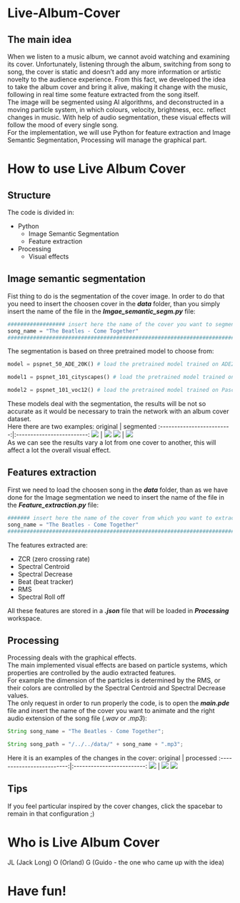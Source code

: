 # Live-Album-Cover
## The main idea 
When we listen to a music album, we cannot avoid watching and examining its cover.
Unfortunately, listening through the album, switching from song to song, the cover is static and doesn’t add any more information or artistic novelty to the audience experience. From this fact, we developed the idea to take the album cover and bring it alive, making it change with the music, following in real time some feature extracted from the song itself. </br>
The image will be segmented using AI algorithms, and deconstructed in a moving particle system, in which colours, velocity, brightness, ecc. reflect changes in music.
With help of audio segmentation, these visual effects will follow the mood of every single song.</br>
For the implementation, we will use Python for feature extraction and Image Semantic Segmentation, Processing will manage the graphical part.

# How to use Live Album Cover 
## Structure 
The code is divided in:
* Python 
  * Image Semantic Segmentation
  * Feature extraction
* Processing
  * Visual effects

## Image semantic segmentation
Fist thing to do is the segmentation of the cover image. In order to do that you need to insert the choosen cover in the ***data*** folder, than you simply insert the name of the file in the ***Imgae_semantic_segm.py*** file: </br>
~~~python
################## insert here the name of the cover you want to segment #############
song_name = "The Beatles - Come Together"
######################################################################################
~~~
The segmentation is based on three pretrained model to choose from:
~~~python
model = pspnet_50_ADE_20K() # load the pretrained model trained on ADE20k dataset

model1 = pspnet_101_cityscapes() # load the pretrained model trained on Cityscapes dataset

model2 = pspnet_101_voc12() # load the pretrained model trained on Pascal VOC 2012 dataset
~~~ 
These models deal with the segmentation, the results will be not so accurate as it would be necessary to train the network with an album cover dataset.</br>
Here there are two examples: 
original          |  segmented
:-------------------------:|:-------------------------:
![](/Readme_images/original1.jpg)  |  ![](/Readme_images/segmented1.png)
![](/Readme_images/original2.jpg)  |  ![](/Readme_images/segmented2.png)
</br>
As we can see the results vary a lot from one cover to another, this will affect a lot the overall visual effect.

## Features extraction
First we need to load the choosen song in the ***data*** folder, than as we have done for the Image segmentation we need to insert the name of the file in the ***Feature_extraction.py*** file: </br>
~~~python
####### insert here the name of the cover from which you want to extract the features #######
song_name = "The Beatles - Come Together"
#############################################################################################
~~~
The features extracted are:
* ZCR (zero crossing rate)
* Spectral Centroid
* Spectral Decrease
* Beat (beat tracker)
* RMS
* Spectral Roll off


All these features are stored in a ***.json*** file that will be loaded in ***Processing*** workspace.

## Processing 
Processing deals with the graphical effects. </br>
The main implemented visual effects are based on particle systems, which properties are controlled by the audio extracted features. </br>
For example the dimension of the particles is determined by the RMS, or their colors are controlled by the Spectral Centroid and Spectral Decrease values. </br>
The only request in order to run properly the code, is to open the ***main.pde*** file and insert the name of the cover you want to animate and the right audio extension of the song file (*.wav* or *.mp3*):
~~~java
String song_name = "The Beatles - Come Together";

String song_path = "/../../data/" + song_name + ".mp3";
~~~
Here it is an examples of the changes in the cover:
original          |  processed
:-------------------------:|:-------------------------:
![](/Readme_images/original1.jpg)  |  ![](/Readme_images/processed.jpg)
![](/Readme_images/processed1.jpg)  
## Tips 
If you feel particular inspired by the cover changes, click the spacebar to remain in that configuration ;)
# Who is Live Album Cover
JL (Jack Long)
O (Orland)
G (Guido - the one who came up with the idea)
# Have fun!
